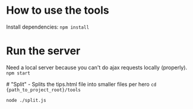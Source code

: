 # How to use the tools

Install dependencies:
```npm install```

# Run the server
Need a local server because you can't do ajax requests locally (properly).
```npm start```

# "Split" - Splits the tips.html file into smaller files per hero
```cd {path_to_project_root}/tools```

```node ./split.js```